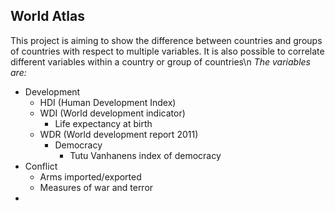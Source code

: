 ## World Atlas
This project is aiming to show the difference between countries and groups of countries with respect to multiple variables.
It is also possible to correlate different variables within a country or group of countries\n
*The variables are:*
- Development
  - HDI (Human Development Index)
  - WDI (World development indicator)
    - Life expectancy at birth
  - WDR (World development report 2011)
    - Democracy
      - Tutu Vanhanens index of democracy
- Conflict
  - Arms imported/exported
  - Measures of war and terror
-

